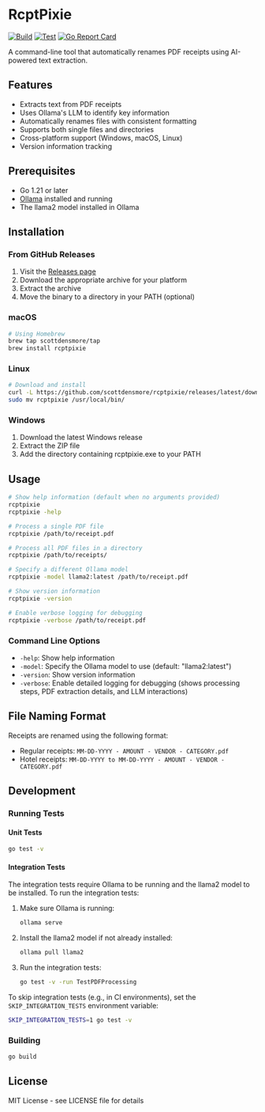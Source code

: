 # RcptPixie

[![Build](https://github.com/scottdensmore/rcptpixie/actions/workflows/build.yml/badge.svg)](https://github.com/scottdensmore/rcptpixie/actions/workflows/build.yml)
[![Test](https://github.com/scottdensmore/rcptpixie/actions/workflows/test.yml/badge.svg)](https://github.com/scottdensmore/rcptpixie/actions/workflows/test.yml)
[![Go Report Card](https://goreportcard.com/badge/github.com/scottdensmore/rcptpixie)](https://goreportcard.com/report/github.com/scottdensmore/rcptpixie)

A command-line tool that automatically renames PDF receipts using AI-powered text extraction.

## Features

- Extracts text from PDF receipts
- Uses Ollama's LLM to identify key information
- Automatically renames files with consistent formatting
- Supports both single files and directories
- Cross-platform support (Windows, macOS, Linux)
- Version information tracking

## Prerequisites

- Go 1.21 or later
- [Ollama](https://ollama.ai/) installed and running
- The llama2 model installed in Ollama

## Installation

### From GitHub Releases

1. Visit the [Releases page](https://github.com/scottdensmore/rcptpixie/releases)
2. Download the appropriate archive for your platform
3. Extract the archive
4. Move the binary to a directory in your PATH (optional)

### macOS

```bash
# Using Homebrew
brew tap scottdensmore/tap
brew install rcptpixie
```

### Linux

```bash
# Download and install
curl -L https://github.com/scottdensmore/rcptpixie/releases/latest/download/rcptpixie_Linux_x86_64.tar.gz | tar xz
sudo mv rcptpixie /usr/local/bin/
```

### Windows

1. Download the latest Windows release
2. Extract the ZIP file
3. Add the directory containing rcptpixie.exe to your PATH

## Usage

```bash
# Show help information (default when no arguments provided)
rcptpixie
rcptpixie -help

# Process a single PDF file
rcptpixie /path/to/receipt.pdf

# Process all PDF files in a directory
rcptpixie /path/to/receipts/

# Specify a different Ollama model
rcptpixie -model llama2:latest /path/to/receipt.pdf

# Show version information
rcptpixie -version

# Enable verbose logging for debugging
rcptpixie -verbose /path/to/receipt.pdf
```

### Command Line Options

- `-help`: Show help information
- `-model`: Specify the Ollama model to use (default: "llama2:latest")
- `-version`: Show version information
- `-verbose`: Enable detailed logging for debugging (shows processing steps, PDF extraction details, and LLM interactions)

## File Naming Format

Receipts are renamed using the following format:
- Regular receipts: `MM-DD-YYYY - AMOUNT - VENDOR - CATEGORY.pdf`
- Hotel receipts: `MM-DD-YYYY to MM-DD-YYYY - AMOUNT - VENDOR - CATEGORY.pdf`

## Development

### Running Tests

#### Unit Tests
```bash
go test -v
```

#### Integration Tests
The integration tests require Ollama to be running and the llama2 model to be installed. To run the integration tests:

1. Make sure Ollama is running:
   ```bash
   ollama serve
   ```

2. Install the llama2 model if not already installed:
   ```bash
   ollama pull llama2
   ```

3. Run the integration tests:
   ```bash
   go test -v -run TestPDFProcessing
   ```

To skip integration tests (e.g., in CI environments), set the `SKIP_INTEGRATION_TESTS` environment variable:
```bash
SKIP_INTEGRATION_TESTS=1 go test -v
```

### Building

```bash
go build
```

## License

MIT License - see LICENSE file for details 